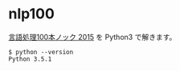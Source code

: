 # nlp100

[言語処理100本ノック 2015](http://www.cl.ecei.tohoku.ac.jp/nlp100/) を Python3 で解きます。

```
$ python --version
Python 3.5.1
```
